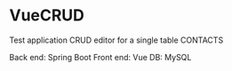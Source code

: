 # VueCRUD
Test application
CRUD editor for a single table CONTACTS

Back end: Spring Boot
Front end: Vue
DB: MySQL
